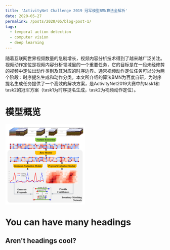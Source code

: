 ```yaml
---
title: 'ActivityNet Challenge 2019 冠军模型BMN算法全解析'
date: 2020-05-27
permalink: /posts/2020/05/blog-post-1/
tags:
  - temporal action detection
  - computer vision
  - deep learning
---
```


随着互联网世界视频数量的急剧增长，视频内容分析技术得到了越来越广泛关注。视频动作定位是视频内容分析领域里的一个重要任务，它的目标是在一段未经修剪的视频中定位出动作类别及其对应的时序边界。通常视频动作定位任务可以分为两个阶段：时序提名生成和动作分类。本文所介绍的算法BMN为百度自研，为时序提名生成任务提供了一个高效的解决方案，是ActivityNet2019大赛中的task1和task2的冠军方案（task1为时序提名生成，task2为视频动作定位）。

模型概览
======

<img src="/images/1/1.png" width="50%" height="50%" alt="BMN算法概览" align=center />

You can have many headings
======

Aren't headings cool?
------
